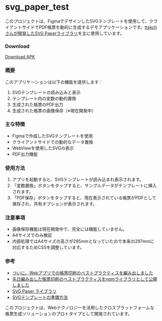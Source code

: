 # svg_paper_test

このプロジェクトは、FigmaでデザインしたSVGテンプレートを使用して、クライアントサイドでPDF帳票を動的に生成するデモアプリケーションです。[ttskchさんが開発したSVG Paperライブラリ](https://zenn.dev/ttskch/articles/1f1572cfd2e375)を主に使用しています。

### Download
[Download APK](https://drive.google.com/file/d/1OdfcNK5STPAGvzOxWKCcvwkVAqb-ToI2/view?usp=sharing)

### 概要
このアプリケーションは以下の機能を提供します：
1. SVGテンプレートの読み込みと表示
1. テンプレート内の変数の動的置換
1. 生成された帳票のPDF出力
1. 生成された帳票の画像保存（※現在開発中）

### 主な特徴
- Figmaで作成したSVGテンプレートを使用
- クライアントサイドでの動的なデータ置換
- WebViewを使用したSVGの表示
- PDF出力機能

### 使用方法
1. アプリを起動すると、SVGテンプレートが読み込まれ表示されます。
1. 「変数置換」ボタンをタップすると、サンプルデータがテンプレートに挿入されます。
1. 「PDF保存」ボタンをタップすると、現在表示されている帳票がPDFとして保存され、共有オプションが表示されます。

### 注意事項
- 画像保存機能は現在開発中で、完全には機能していません。
- A4サイズでのみ検証
- 内部処理ではA4サイズの高さが295mmとなっていたので本来の297mmに対応するためCSSを調整しています。

### 参考
- [ついに、Webアプリでの帳票印刷のベストプラクティスを編み出しました](https://zenn.dev/ttskch/articles/1f1572cfd2e375)
- [先日編み出した帳票印刷のベストプラクティスをnpmライブラリとして公開しました](https://zenn.dev/ttskch/articles/8ee0eaaabf0657#svg-paper%E8%87%AA%E4%BD%93%E3%81%AE%E5%9F%BA%E6%9C%AC%E7%9A%84%E3%81%AA%E4%BD%BF%E3%81%84%E6%96%B9)
- [SVG Paper ライブラリ](https://github.com/ttskch/svg-paper)
- [SVGテンプレートの準備方法](https://github.com/ttskch/svg-paper/blob/main/docs/how-to-prepare-svg-template.md)

このプロジェクトは、Webテクノロジーを活用したクロスプラットフォームな帳票生成ソリューションのプロトタイプとして開発されています。